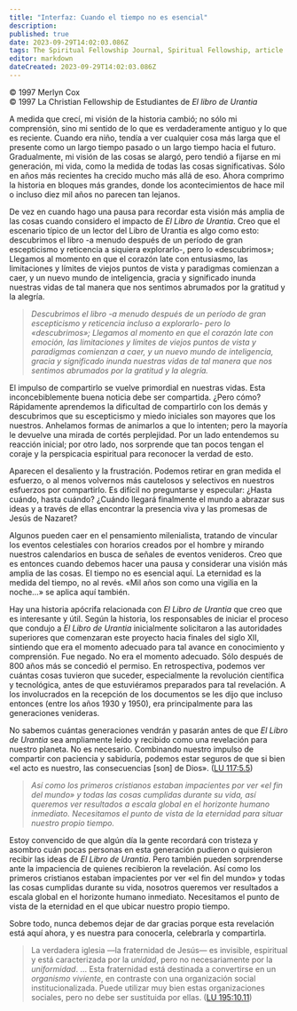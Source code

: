 ```yaml
---
title: "Interfaz: Cuando el tiempo no es esencial"
description: 
published: true
date: 2023-09-29T14:02:03.086Z
tags: The Spiritual Fellowship Journal, Spiritual Fellowship, article
editor: markdown
dateCreated: 2023-09-29T14:02:03.086Z
---
```


<p class="v-card v-sheet theme--light grey lighten-3 px-2">© 1997 Merlyn Cox<br>© 1997 La Christian Fellowship de Estudiantes de <i>El libro de Urantia</i></p>


A medida que crecí, mi visión de la historia cambió; no sólo mi comprensión, sino mi sentido de lo que es verdaderamente antiguo y lo que es reciente. Cuando era niño, tendía a ver cualquier cosa más larga que el presente como un largo tiempo pasado o un largo tiempo hacia el futuro. Gradualmente, mi visión de las cosas se alargó, pero tendió a fijarse en mi generación, mi vida, como la medida de todas las cosas significativas. Sólo en años más recientes ha crecido mucho más allá de eso. Ahora comprimo la historia en bloques más grandes, donde los acontecimientos de hace mil o incluso diez mil años no parecen tan lejanos.

De vez en cuando hago una pausa para recordar esta visión más amplia de las cosas cuando considero el impacto de _El Libro de Urantia_. Creo que el escenario típico de un lector del Libro de Urantia es algo como esto: descubrimos el libro -a menudo después de un período de gran escepticismo y reticencia a siquiera explorarlo-, pero lo «descubrimos»; Llegamos al momento en que el corazón late con entusiasmo, las limitaciones y límites de viejos puntos de vista y paradigmas comienzan a caer, y un nuevo mundo de inteligencia, gracia y significado inunda nuestras vidas de tal manera que nos sentimos abrumados por la gratitud y la alegría.

> _Descubrimos el libro -a menudo después de un período de gran escepticismo y reticencia incluso a explorarlo- pero lo «descubrimos»; Llegamos al momento en que el corazón late con emoción, las limitaciones y límites de viejos puntos de vista y paradigmas comienzan a caer, y un nuevo mundo de inteligencia, gracia y significado inunda nuestras vidas de tal manera que nos sentimos abrumados por la gratitud y la alegría._

El impulso de compartirlo se vuelve primordial en nuestras vidas. Esta inconcebiblemente buena noticia debe ser compartida. ¿Pero cómo? Rápidamente aprendemos la dificultad de compartirlo con los demás y descubrimos que su escepticismo y miedo iniciales son mayores que los nuestros. Anhelamos formas de animarlos a que lo intenten; pero la mayoría le devuelve una mirada de cortés perplejidad. Por un lado entendemos su reacción inicial; por otro lado, nos sorprende que tan pocos tengan el coraje y la perspicacia espiritual para reconocer la verdad de esto.

Aparecen el desaliento y la frustración. Podemos retirar en gran medida el esfuerzo, o al menos volvernos más cautelosos y selectivos en nuestros esfuerzos por compartirlo. Es difícil no preguntarse y especular: ¿Hasta cuándo, hasta cuándo? ¿Cuándo llegará finalmente el mundo a abrazar sus ideas y a través de ellas encontrar la presencia viva y las promesas de Jesús de Nazaret?

Algunos pueden caer en el pensamiento milenialista, tratando de vincular los eventos celestiales con horarios creados por el hombre y mirando nuestros calendarios en busca de señales de eventos venideros. Creo que es entonces cuando debemos hacer una pausa y considerar una visión más amplia de las cosas. El tiempo no es esencial aquí. La eternidad es la medida del tiempo, no al revés. «Mil años son como una vigilia en la noche…» se aplica aquí también.

Hay una historia apócrifa relacionada con _El Libro de Urantia_ que creo que es interesante y útil. Según la historia, los responsables de iniciar el proceso que condujo a _El Libro de Urantia_ inicialmente solicitaron a las autoridades superiores que comenzaran este proyecto hacia finales del siglo XII, sintiendo que era el momento adecuado para tal avance en conocimiento y comprensión. Fue negado. No era el momento adecuado. Sólo después de 800 años más se concedió el permiso. En retrospectiva, podemos ver cuántas cosas tuvieron que suceder, especialmente la revolución científica y tecnológica, antes de que estuviéramos preparados para tal revelación. A los involucrados en la recepción de los documentos se les dijo que incluso entonces (entre los años 1930 y 1950), era principalmente para las generaciones venideras.

No sabemos cuántas generaciones vendrán y pasarán antes de que _El Libro de Urantia_ sea ampliamente leído y recibido como una revelación para nuestro planeta. No es necesario. Combinando nuestro impulso de compartir con paciencia y sabiduría, podemos estar seguros de que si bien «el acto es nuestro, las consecuencias [son] de Dios». ([LU 117:5.5](/es/The_Urantia_Book/117#p5_5))

> _Así como los primeros cristianos estaban impacientes por ver «el fin del mundo» y todas las cosas cumplidas durante su vida, así queremos ver resultados a escala global en el horizonte humano inmediato. Necesitamos el punto de vista de la eternidad para situar nuestro propio tiempo._

Estoy convencido de que algún día la gente recordará con tristeza y asombro cuán pocas personas en esta generación pudieron o quisieron recibir las ideas de _El Libro de Urantia_. Pero también pueden sorprenderse ante la impaciencia de quienes recibieron la revelación. Así como los primeros cristianos estaban impacientes por ver «el fin del mundo» y todas las cosas cumplidas durante su vida, nosotros queremos ver resultados a escala global en el horizonte humano inmediato. Necesitamos el punto de vista de la eternidad en el que ubicar nuestro propio tiempo.

Sobre todo, nunca debemos dejar de dar gracias porque esta revelación está aquí ahora, y es nuestra para conocerla, celebrarla y compartirla.


> La verdadera iglesia —la fraternidad de Jesús— es invisible, espiritual y está caracterizada por la *unidad*, pero no necesariamente por la *uniformidad*. ... Esta fraternidad está destinada a convertirse en un *organismo viviente*, en contraste con una organización social institucionalizada. Puede utilizar muy bien estas organizaciones sociales, pero no debe ser sustituida por ellas. ([LU 195:10.11](/es/The_Urantia_Book/195#p10_11))

